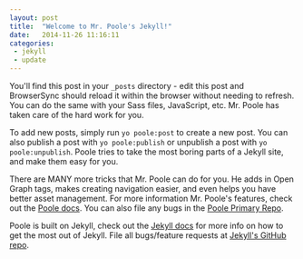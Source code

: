 ```yaml
---
layout: post
title:  "Welcome to Mr. Poole's Jekyll!"
date:   2014-11-26 11:16:11
categories:
 - jekyll
 - update
---
```


You'll find this post in your `_posts` directory - edit this post and BrowserSync should reload it within the browser without needing to refresh. You can do the same with your Sass files, JavaScript, etc. Mr. Poole has taken care of the hard work for you.

To add new posts, simply run ```yo poole:post``` to create a new post. You can also publish a post with ```yo poole:publish``` or unpublish a post with ```yo poole:unpublish```. Poole tries to take the most boring parts of a Jekyll site, and make them easy for you.

There are MANY more tricks that Mr. Poole can do for you. He adds in Open Graph tags, makes creating navigation easier, and even helps you have better asset management. For more information Mr. Poole's features, check out the [Poole docs][poole]. You can also file any bugs in the [Poole Primary Repo][poole-gh].

Poole is built on Jekyll, check out the [Jekyll docs][jekyll] for more info on how to get the most out of Jekyll. File all bugs/feature requests at [Jekyll's GitHub repo][jekyll-gh].

[jekyll-gh]: https://github.com/jekyll/jekyll
[jekyll]:    http://jekyllrb.com
[poole-gh]:  https://github.com/iamcarrico/poole.io
[poole]:     http://poole.io
